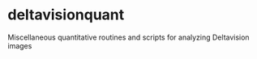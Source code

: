 deltavisionquant
================

Miscellaneous quantitative routines and scripts for analyzing Deltavision images